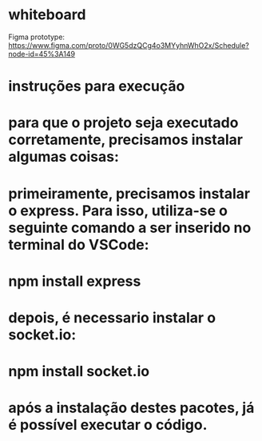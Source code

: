 # whiteboard

Figma prototype: https://www.figma.com/proto/0WG5dzQCg4o3MYyhnWhO2x/Schedule?node-id=45%3A149

# instruções para execução

# para que o projeto seja executado corretamente, precisamos instalar algumas coisas:

# primeiramente, precisamos instalar o express. Para isso, utiliza-se o seguinte comando a ser inserido no terminal do VSCode:

# npm install express

# depois, é necessario instalar o socket.io:

# npm install socket.io

# após a instalação destes pacotes, já é possível executar o código.